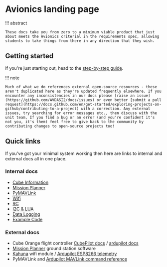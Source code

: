 # Avionics landing page

!!! abstract

    These docs take you from zero to a minimum viable product that just about meets the Avionics criterial in the requirements spec, allowing students to take things from there in any direction that they wish.

## Getting started

If you're just starting out, head to the [step-by-step guide](stepbystep).

!!! note

    Much of what we do references external open-source resources - these aren't duplicated here as they're updated frequently elsewhere. If you encounter any inconsistencies in our docs please [raise an issue](https://github.com/AVDASI2/docs/issues) or even better [submit a pull request](https://docs.github.com/en/get-started/exploring-projects-on-github/contributing-to-a-project) with a correction. Any external issues, try searching for error messages etc., then discuss with the unit team. If you find a bug or an error (and you're confident it's not you, it's them) feel free to give back to the community by contributing changes to open-source projects too!

## Quick links

If you've got your minimal system working then here are links to internal and external docs all in one place.

### Internal docs

- [Cube Information](cube)
- [Mission Planner](missionplanner)
- [PyMAVLink](pymavlink)
- [Wifi](wifi)
- [RC](rc)
- [I2C & LUA](i2clua)
- [Data Logging](datalogging)
- [Example Code](examplecode)

### External docs

- Cube Orange flight controller [CubePilot docs](https://docs.cubepilot.org/user-guides/autopilot/the-cube) / [ardupilot docs](https://ardupilot.org/copter/docs/common-thecubeorange-overview.html)
- [Mission Planner](https://ardupilot.org/planner/index.html) ground station software
- [Kahuna](https://beyond-robotix.gitbook.io/docs/kahuna/quick-start-guide) wifi module / [Ardupilot ESP8266 telemetry](https://ardupilot.org/plane/docs/common-esp8266-telemetry.html)
- PyMAVLink and [Ardupilot MAVLink command reference](https://ardupilot.org/dev/docs/mavlink-commands.html)